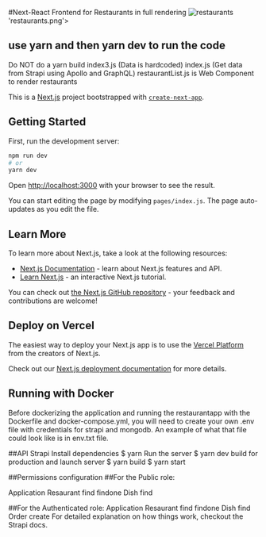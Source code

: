 #Next-React Frontend for Restaurants
in full rendering
 ![restaurants](https://github.com/aasmah/Restaurant-frontend-backend/assets/35153854/9afd7cb1-e4a9-4340-803b-3b3df7bea9d3)
'restaurants.png'>

## use yarn and then yarn dev to run the code

Do NOT do a yarn build
index3.js (Data is hardcoded)
index.js (Get data from Strapi using Apollo and GraphQL)
restaurantList.js is Web Component to render restaurants

This is a [Next.js](https://nextjs.org/) project bootstrapped with [`create-next-app`](https://github.com/vercel/next.js/tree/canary/packages/create-next-app).

## Getting Started

First, run the development server:

```bash
npm run dev
# or
yarn dev
```

Open [http://localhost:3000](http://localhost:3000) with your browser to see the result.

You can start editing the page by modifying `pages/index.js`. The page auto-updates as you edit the file.

## Learn More

To learn more about Next.js, take a look at the following resources:

- [Next.js Documentation](https://nextjs.org/docs) - learn about Next.js features and API.
- [Learn Next.js](https://nextjs.org/learn) - an interactive Next.js tutorial.

You can check out [the Next.js GitHub repository](https://github.com/vercel/next.js/) - your feedback and contributions are welcome!

## Deploy on Vercel

The easiest way to deploy your Next.js app is to use the [Vercel Platform](https://vercel.com/import?utm_medium=default-template&filter=next.js&utm_source=create-next-app&utm_campaign=create-next-app-readme) from the creators of Next.js.

Check out our [Next.js deployment documentation](https://nextjs.org/docs/deployment) for more details.

## Running with Docker

Before dockerizing the application and running the restaurantapp with the Dockerfile and docker-compose.yml, you will need to create your own .env file with credentials for strapi and mongodb. An example of what that file could look like is in env.txt file.

##API Strapi
Install dependencies
$ yarn
Run the server
$ yarn dev
build for production and launch server
$ yarn build
$ yarn start


##Permissions configuration
##For the Public role:

Application
Resaurant
find
findone
Dish
find

##For the Authenticated role:
Application
Resaurant
find
findone
Dish
find
Order
create
For detailed explanation on how things work, checkout the Strapi docs.
